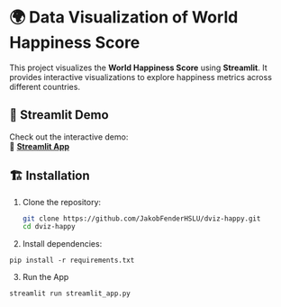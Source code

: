 # 🌍 Data Visualization of World Happiness Score  

This project visualizes the **World Happiness Score** using **Streamlit**. It provides interactive visualizations to explore happiness metrics across different countries.  

## 🚀 Streamlit Demo  
Check out the interactive demo:  
🔗 **[Streamlit App](https://dviz-happy.streamlit.app)**  

## 🏗️ Installation  
1. Clone the repository:  
   ```bash
   git clone https://github.com/JakobFenderHSLU/dviz-happy.git
   cd dviz-happy
   ```
2. Install dependencies:
  ```
  pip install -r requirements.txt
  ```
3. Run the App
  ```bash
  streamlit run streamlit_app.py
  ```
